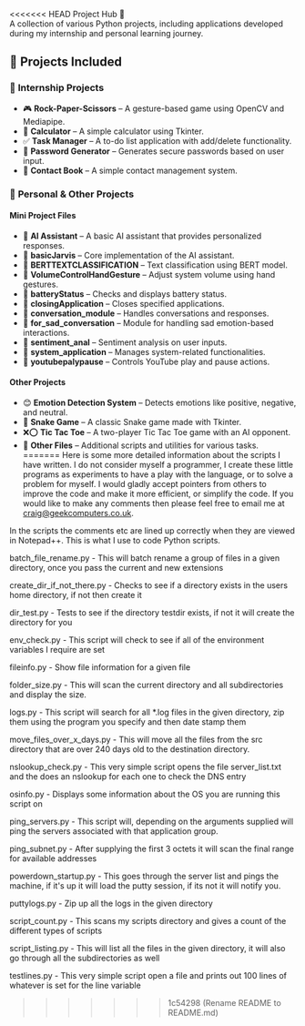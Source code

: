 <<<<<<< HEAD
 Project Hub 🚀  
A collection of various Python projects, including applications developed during my internship and personal learning journey.

## 📌 Projects Included  

### 🔹 **Internship Projects**  
- 🎮 **Rock-Paper-Scissors** – A gesture-based game using OpenCV and Mediapipe.  
- 🧮 **Calculator** – A simple calculator using Tkinter.  
- ✅ **Task Manager** – A to-do list application with add/delete functionality.  
- 🔑 **Password Generator** – Generates secure passwords based on user input.  
- 📇 **Contact Book** – A simple contact management system.  

### 🔹 **Personal & Other Projects**  

#### **Mini Project Files**  
- 🤖 **AI Assistant** – A basic AI assistant that provides personalized responses.  
- 📌 **basicJarvis** – Core implementation of the AI assistant.  
- 📌 **BERTTEXTCLASSIFICATION** – Text classification using BERT model.  
- 📌 **VolumeControlHandGesture** – Adjust system volume using hand gestures.  
- 📌 **batteryStatus** – Checks and displays battery status.  
- 📌 **closingApplication** – Closes specified applications.  
- 📌 **conversation_module** – Handles conversations and responses.  
- 📌 **for_sad_conversation** – Module for handling sad emotion-based interactions.  
- 📌 **sentiment_anal** – Sentiment analysis on user inputs.  
- 📌 **system_application** – Manages system-related functionalities.  
- 📌 **youtubepalypause** – Controls YouTube play and pause actions.  

#### **Other Projects**  
- 😊 **Emotion Detection System** – Detects emotions like positive, negative, and neutral.  
- 🐍 **Snake Game** – A classic Snake game made with Tkinter.  
- ❌⭕ **Tic Tac Toe** – A two-player Tic Tac Toe game with an AI opponent.  
- 📂 **Other Files** – Additional scripts and utilities for various tasks.  
=======
Here is some more detailed information about the scripts I have written.  I do not consider myself a programmer, I create these little programs as experiments to have a play with the language, or to solve a problem for myself.  I would gladly accept pointers from others to improve the code and make it more efficient, or simplify the code.  If you would like to make any comments then please feel free to email me at craig@geekcomputers.co.uk.

In the scripts the comments etc are lined up correctly when they are viewed in Notepad++. This is what I use to code Python scripts.

batch_file_rename.py - This will batch rename a group of files in a given directory, once you pass the current and new extensions

create_dir_if_not_there.py - Checks to see if a directory exists in the users home directory, if not then create it

dir_test.py - Tests to see if the directory testdir exists, if not it will create the directory for you

env_check.py - This script will check to see if all of the environment variables I require are set

fileinfo.py - Show file information for a given file

folder_size.py - This will scan the current directory and all subdirectories and display the size.

logs.py - This script will search for all *.log files in the given directory, zip them using the program you specify and then date stamp them

move_files_over_x_days.py - This will move all the files from the src directory that are over 240 days old to the destination directory.

nslookup_check.py - This very simple script opens the file server_list.txt and the does an nslookup for each one to check the DNS entry

osinfo.py - Displays some information about the OS you are running this script on

ping_servers.py - This script will, depending on the arguments supplied will ping the servers associated with that application group.

ping_subnet.py - After supplying the first 3 octets it will scan the final range for available addresses

powerdown_startup.py - This goes through the server list and pings the machine, if it's up it will load the putty session, if its not it will notify you.

puttylogs.py - Zip up all the logs in the given directory

script_count.py - This scans my scripts directory and gives a count of the different types of scripts

script_listing.py - This will list all the files in the given directory, it will also go through all the subdirectories as well

testlines.py - This very simple script open a file and prints out 100 lines of whatever is set for the line variable
>>>>>>> 1c54298 (Rename README to README.md)
